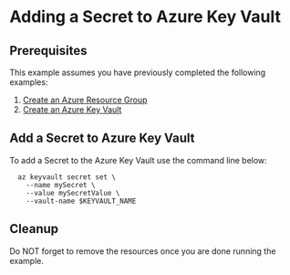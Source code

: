 
# Adding a Secret to Azure Key Vault

## Prerequisites

This example assumes you have previously completed the following examples:

1. [Create an Azure Resource Group](../../resourcegroup-create/README.md)
1. [Create an Azure Key Vault](../create/)

## Add a Secret to Azure Key Vault

To add a Secret to the Azure Key Vault use the command line below:

```shell
  az keyvault secret set \
    --name mySecret \
    --value mySecretValue \
    --vault-name $KEYVAULT_NAME
```

## Cleanup

Do NOT forget to remove the resources once you are done running the example.
